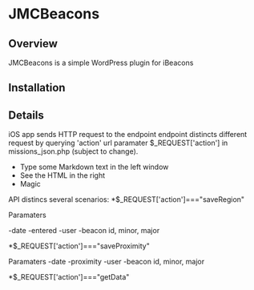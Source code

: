 # JMCBeacons

## Overview
JMCBeacons is a simple WordPress plugin for iBeacons

## Installation

## Details
iOS app sends HTTP request to the endpoint
endpoint distincts different request by querying 'action' url paramater $_REQUEST['action'] in missions_json.php (subject to change).



- Type some Markdown text in the left window
- See the HTML in the right
- Magic


API distincs several scenarios:
*$_REQUEST['action']==="saveRegion"

Paramaters

 -date
 -entered
 -user
 -beacon id, minor, major

*$_REQUEST['action']==="saveProximity"

Paramaters
-date
-proximity
-user
-beacon id, minor, major


*$_REQUEST['action']==="getData"
